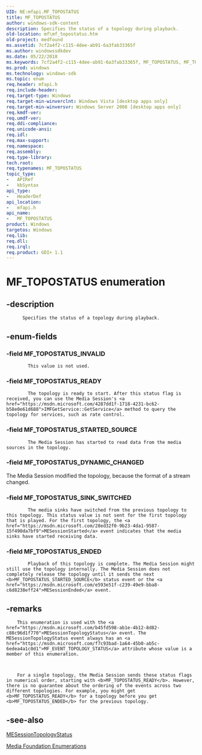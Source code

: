 ```yaml
---
UID: NE:mfapi.MF_TOPOSTATUS
title: MF_TOPOSTATUS
author: windows-sdk-content
description: Specifies the status of a topology during playback.
old-location: mf\mf_topostatus.htm
old-project: medfound
ms.assetid: 7cf2a4f2-c115-4dee-ab91-6a3fab33365f
ms.author: windowssdkdev
ms.date: 05/22/2018
ms.keywords: 7cf2a4f2-c115-4dee-ab91-6a3fab33365f, MF_TOPOSTATUS, MF_TOPOSTATUS enumeration [Media Foundation], MF_TOPOSTATUS_DYNAMIC_CHANGED, MF_TOPOSTATUS_ENDED, MF_TOPOSTATUS_INVALID, MF_TOPOSTATUS_READY, MF_TOPOSTATUS_SINK_SWITCHED, MF_TOPOSTATUS_STARTED_SOURCE, mf.mf_topostatus, mfapi/MF_TOPOSTATUS, mfapi/MF_TOPOSTATUS_DYNAMIC_CHANGED, mfapi/MF_TOPOSTATUS_ENDED, mfapi/MF_TOPOSTATUS_INVALID, mfapi/MF_TOPOSTATUS_READY, mfapi/MF_TOPOSTATUS_SINK_SWITCHED, mfapi/MF_TOPOSTATUS_STARTED_SOURCE
ms.prod: windows
ms.technology: windows-sdk
ms.topic: enum
req.header: mfapi.h
req.include-header: 
req.target-type: Windows
req.target-min-winverclnt: Windows Vista [desktop apps only]
req.target-min-winversvr: Windows Server 2008 [desktop apps only]
req.kmdf-ver: 
req.umdf-ver: 
req.ddi-compliance: 
req.unicode-ansi: 
req.idl: 
req.max-support: 
req.namespace: 
req.assembly: 
req.type-library: 
tech.root: 
req.typenames: MF_TOPOSTATUS
topic_type:
-	APIRef
-	kbSyntax
api_type:
-	HeaderDef
api_location:
-	mfapi.h
api_name:
-	MF_TOPOSTATUS
product: Windows
targetos: Windows
req.lib: 
req.dll: 
req.irql: 
req.product: GDI+ 1.1
---
```


# MF_TOPOSTATUS enumeration


## -description



          Specifies the status of a topology during playback.
        


## -enum-fields




### -field MF_TOPOSTATUS_INVALID


            This value is not used.
          


### -field MF_TOPOSTATUS_READY


            The topology is ready to start. After this status flag is received, you can use the Media Session's <a href="https://msdn.microsoft.com/4287dd1f-1718-4231-bc62-b58e0e61d688">IMFGetService::GetService</a> method to query the topology for services, such as rate control.
          


### -field MF_TOPOSTATUS_STARTED_SOURCE


            The Media Session has started to read data from the media sources in the topology.
          


### -field MF_TOPOSTATUS_DYNAMIC_CHANGED

The Media Session modified the topology, because the format of a stream changed.


### -field MF_TOPOSTATUS_SINK_SWITCHED


            The media sinks have switched from the previous topology to this topology. This status value is not sent for the first topology that is played. For the first topology, the <a href="https://msdn.microsoft.com/28ed32f0-9b23-4da1-9587-15f490da7bf9">MESessionStarted</a> event indicates that the media sinks have started receiving data.
          


### -field MF_TOPOSTATUS_ENDED


            Playback of this topology is complete. The Media Session might still use the topology internally. The Media Session does not completely release the topology until it sends the next <b>MF_TOPOSTATUS_STARTED_SOURCE</b> status event or the <a href="https://msdn.microsoft.com/e593e51f-c239-49e9-bba8-c6d8238eff24">MESessionEnded</a> event.
          


## -remarks




        This enumeration is used with the <a href="https://msdn.microsoft.com/b45fd598-ab1e-4b12-8d82-c88c96d1f770">MESessionTopologyStatus</a> event. The MESessionTopologyStatus event always has an <a href="https://msdn.microsoft.com/f7c93bad-1a64-45b0-ab5c-6edea4a1c0d1">MF_EVENT_TOPOLOGY_STATUS</a> attribute whose value is a member of this enumeration.
      


        For a single topology, the Media Session sends these status flags in numerical order, starting with <b>MF_TOPOSTATUS_READY</b>. However, there is no guarantee about the ordering of the events across two different topologies. For example, you might get <b>MF_TOPOSTATUS_READY</b> for a topology before you get <b>MF_TOPOSTATUS_ENDED</b> for the previous topology.
      




## -see-also




<a href="https://msdn.microsoft.com/b45fd598-ab1e-4b12-8d82-c88c96d1f770">MESessionTopologyStatus</a>



<a href="https://msdn.microsoft.com/f26a730f-18c4-4247-acaf-af1dfad19086">Media Foundation Enumerations</a>
 

 

